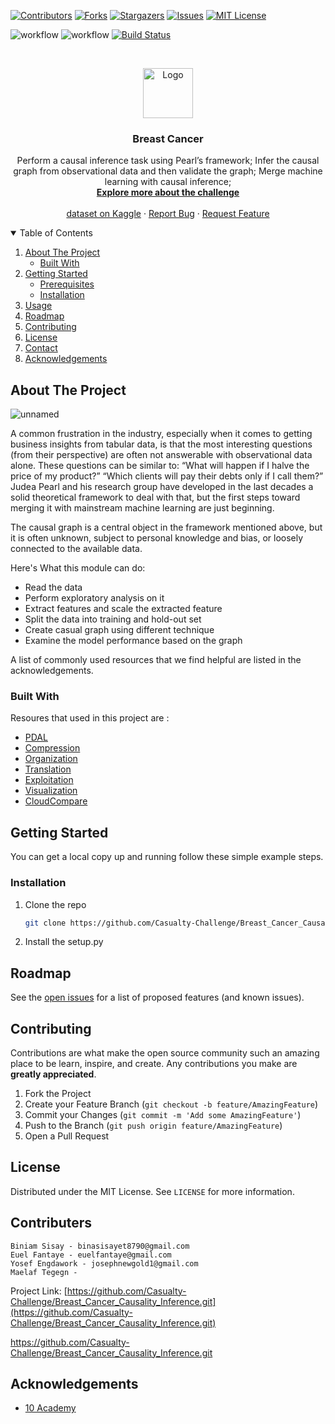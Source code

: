 <!--
*** Thanks for checking out the Best-README-Template. If you have a suggestion
*** that would make this better, please fork the repo and create a pull request
*** or simply open an issue with the tag "enhancement".
*** Thanks again! Now go create something AMAZING! :D
-->



<!-- PROJECT SHIELDS -->
<!--
*** I'm using markdown "reference style" links for readability.
*** Reference links are enclosed in brackets [ ] instead of parentheses ( ).
*** See the bottom of this document for the declaration of the reference variables
*** for contributors-url, forks-url, etc. This is an optional, concise syntax you may use.
*** https://www.markdownguide.org/basic-syntax/#reference-style-links
-->

[![Contributors][contributors-shield]][contributors-url]
[![Forks][forks-shield]][forks-url]
[![Stargazers][stars-shield]][stars-url]
[![Issues][issues-shield]][issues-url]
[![MIT License][license-shield]][license-url]

![workflow](https://github.com/Casualty-Challenge/Breast_Cancer_Causality_Inference/actions/workflows/codeql-analysis.yml/badge.svg)
![workflow](https://github.com/Casualty-Challenge/Breast_Cancer_Causality_Inference/actions/workflows/cml.yaml/badge.svg)
[![Build Status](https://app.travis-ci.com/heavye/week7.svg?branch=main)](https://app.travis-ci.com/heavye/week7)
<!-- PROJECT LOGO -->
<br />
<p align="center">
  <a href="https://github.com/Casualty-Challenge/Breast_Cancer_Causality_Inference">
    <img src="https://user-images.githubusercontent.com/49339609/130642007-ccda6c0d-8471-4ae7-80a8-9a6f155cf654.png" alt="Logo" width="80" height="80">
  </a>

  <h3 align="center">Breast Cancer</h3>

  <p align="center">
Perform a causal inference task using Pearl’s framework;
Infer the causal graph from observational data and then validate the graph;
Merge machine learning with causal inference;
    <br />
    <a href="https://www.kaggle.com/uciml/breast-cancer-wisconsin-data/discussion"><strong>Explore more about the challenge </strong></a>
    <br />
    <br />
    <a href="https://www.kaggle.com/uciml/breast-cancer-wisconsin-data">dataset on Kaggle</a>
    ·
    <a href="https://github.com/Casualty-Challenge/Breast_Cancer_Causality_Inference/issues">Report Bug</a>
    ·
    <a href="https://github.com/Casualty-Challenge/Breast_Cancer_Causality_Inference/issues">Request Feature</a>
  </p>
</p>



<!-- TABLE OF CONTENTS -->
<details open="open">
  <summary>Table of Contents</summary>
  <ol>
    <li>
      <a href="#about-the-project">About The Project</a>
      <ul>
        <li><a href="#built-with">Built With</a></li>
      </ul>
    </li>
    <li>
      <a href="#getting-started">Getting Started</a>
      <ul>
        <li><a href="#prerequisites">Prerequisites</a></li>
        <li><a href="#installation">Installation</a></li>
      </ul>
    </li>
    <li><a href="#usage">Usage</a></li>
    <li><a href="#roadmap">Roadmap</a></li>
    <li><a href="#contributing">Contributing</a></li>
    <li><a href="#license">License</a></li>
    <li><a href="#contact">Contact</a></li>
    <li><a href="#acknowledgements">Acknowledgements</a></li>
  </ol>
</details>


<!-- ABOUT THE PROJECT -->
## About The Project

![unnamed](https://ars.els-cdn.com/content/image/1-s2.0-S2095809919305235-ga1.jpg)


A common frustration in the industry, especially when it comes to getting business insights from tabular data, is that the most interesting questions (from their perspective) are often not answerable with observational data alone. These questions can be similar to:
“What will happen if I halve the price of my product?”
“Which clients will pay their debts only if I call them?”
Judea Pearl and his research group have developed in the last decades a solid theoretical framework to deal with that, but the first steps toward merging it with mainstream machine learning are just beginning. 

The causal graph is a central object in the framework mentioned above, but it is often unknown, subject to personal knowledge and bias, or loosely connected to the available data. 


Here's What this module can do:
* Read the data 
* Perform exploratory analysis on it 
* Extract features and scale the extracted feature
* Split the data into training and hold-out set 
* Create casual graph using different technique 
* Examine the model performance based on the graph 

A list of commonly used resources that we find helpful are listed in the acknowledgements.

### Built With

Resoures that used in this project are :
* [PDAL](https://pdal.io/)
* [Compression](https://laszip.org)
* [Organization](https://entwine.io)
* [Translation](https://pdal.io)
* [Exploitation](http://lastools.org)
* [Visualization](http://potree.org/)
* [CloudCompare](http://plas.io)




<!-- GETTING STARTED -->
## Getting Started

You can get a local copy up and running follow these simple example steps.

### Installation

1. Clone the repo
   ```sh
   git clone https://github.com/Casualty-Challenge/Breast_Cancer_Causality_Inference.git
   ```
2. Install the setup.py 



<!-- USAGE EXAMPLES -->

<!-- ROADMAP -->
## Roadmap

See the [open issues](https://github.com/Casualty-Challenge/Breast_Cancer_Causality_Inference/issues) for a list of proposed features (and known issues).



<!-- CONTRIBUTING -->
## Contributing

Contributions are what make the open source community such an amazing place to be learn, inspire, and create. Any contributions you make are **greatly appreciated**.

1. Fork the Project
2. Create your Feature Branch (`git checkout -b feature/AmazingFeature`)
3. Commit your Changes (`git commit -m 'Add some AmazingFeature'`)
4. Push to the Branch (`git push origin feature/AmazingFeature`)
5. Open a Pull Request



<!-- LICENSE -->
## License

Distributed under the MIT License. See `LICENSE` for more information.



<!-- CONTACT -->
## Contributers
    Biniam Sisay - binasisayet8790@gmail.com
    Euel Fantaye - euelfantaye@gmail.com
    Yosef Engdawork - josephnewgold1@gmail.com
    Maelaf Tegegn -

Project Link: [https://github.com/Casualty-Challenge/Breast_Cancer_Causality_Inference.git](https://github.com/Casualty-Challenge/Breast_Cancer_Causality_Inference.git)

https://github.com/Casualty-Challenge/Breast_Cancer_Causality_Inference.git

<!-- ACKNOWLEDGEMENTS -->
## Acknowledgements
* [10 Academy](https://www.10academy.org/)


<!-- MARKDOWN LINKS & IMAGES -->
<!-- https://www.markdownguide.org/basic-syntax/#reference-style-links -->
[stars-url]: https://github.com/Casualty-Challenge/Breast_Cancer_Causality_Inference/stargazers
[issues-shield]: https://img.shields.io/github/issues/Casualty-Challenge/Breast_Cancer_Causality_Inference.svg?style=for-the-badge
[issues-url]: https://github.com/Casualty-Challenge/Breast_Cancer_Causality_Inference/issues
[license-shield]: https://img.shields.io/github/license/Casualty-Challenge/Breast_Cancer_Causality_Inference.svg?style=for-the-badge
[license-url]: https://github.com/Casualty-Challenge/Breast_Cancer_Causality_Inference/blob/main/LICENSE
[contributors-shield]: https://img.shields.io/github/contributors/Casualty-Challenge/Breast_Cancer_Causality_Inference.svg?style=for-the-badge
[contributors-url]: https://github.com/Casualty-Challenge/Breast_Cancer_Causality_Inference/graphs/contributors
[forks-shield]: https://img.shields.io/github/forks/Casualty-Challenge/Breast_Cancer_Causality_Inference.svg?style=for-the-badge
[forks-url]: https://github.com/Casualty-Challenge/Breast_Cancer_Causality_Inference/network/members
[stars-shield]: https://img.shields.io/github/stars/Casualty-Challenge/Breast_Cancer_Causality_Inference.svg?style=for-the-badge
[stars-url]: https://github.com/Casualty-Challenge/Breast_Cancer_Causality_Inference/stargazers
[product-screenshot]: images/screenshot.png
